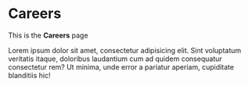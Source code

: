 # Careers

This is the **Careers** page

Lorem ipsum dolor sit amet, consectetur adipisicing elit. Sint voluptatum veritatis itaque, doloribus laudantium cum ad quidem consequatur consectetur rem? Ut minima, unde error a pariatur aperiam, cupiditate blanditiis hic!
